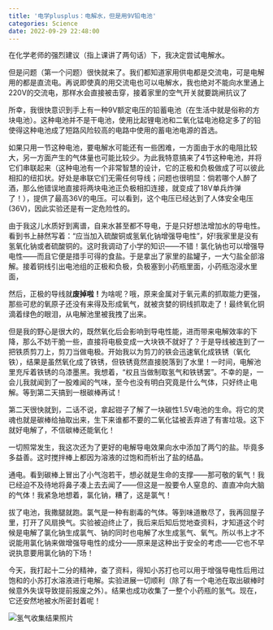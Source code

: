 ```yaml
---
title: '电学plusplus：电解水，但是用9V铅电池'
categories: Science
date: 2022-09-29 22:48:00
---
```

<p>在化学老师的强烈建议（指上课讲了两句话）下，我决定尝试电解水。</p><p>但是问题（第一个问题）很快就来了。我们都知道家用供电都是交流电，可是电解用的都是直流电。再说即使真的用交流电也可以电解水，我也绝对不能向水里通上220V的交流电，那样水会直接被击穿，接着家里的空气开关就要跳闸抗议了</p><!--more--><p>所幸，我很快意识到手上有一种9V额定电压的铅蓄电池（在生活中就是俗称的方块电池）。这种电池并不是干电池，使用比起锂电池和二氧化锰电池稳定多了的铅使得这种电池成了短路风险较高的电路中使用的蓄电池电源的首选。</p><p>如果只用一节这种电池，要电解水可能还有一些困难，一方面由于水的电阻比较大，另一方面产生的气体量也可能比较少。为此我特意搞来了4节这种电池，并将它们串联起来（这种电池有一个非常智慧的设计，它的正极和负极做成了可以彼此相扣的纽扣状。好处是串联它们无需任何导线；问题也很明显：倘若哪个人醉了酒，那么他错误地直接将两块电池正负极相扣连接，就变成了18V单兵炸弹了！），提供了最高36V的电压。可以看到，这个电压已经达到了人体安全电压(36V)，因此实验还是有一定危险性的。</p><p>由于我这儿水质好到离谱，自来水甚至都不导电，于是只好想法增加水的导电性。看到书上赫然写着：“应当加入硫酸铜或氢氧化钠增强导电性”，好!我家里是没有氢氧化钠或者硫酸铜的。这时我调动了小学的知识——不错！氯化钠也可以增强导电性——而且它便是措手可得的食盐。于是拿出了家里的盐罐子，一大勺盐全部溶解。接着铜线引出电池组的正极和负极，负极塞到小药瓶里面，小药瓶泡浸水里面，</p><p>然后，正极的导线就<strong>废掉啦！</strong>为啥呢？哦，原来金属对于氧元素的抓取能力更强，那些可悲的氧原子还没有来得及形成氧气，就被贪婪的铜线抓取走了！最终氧化铜滴着绿色的眼泪，从电解池里被我拽了出来。</p><p>但是我的野心是很大的，既然氧化后会影响到导电性能，进而带来电解效率的下降，那么不妨干脆一些，直接将电极变成一大块铁不就好了？于是导线被连到了一把铁质剪刀上，剪刀当做电极。开始我以为剪刀的铁会迅速氧化成铁锈（氧化铁），结果是虽然氧化成了铁锈，但铁锈竟然直接脱落到了水里！一时间，电解池里充斥着铁锈的乌漆墨黑。我想着，“权且当做制取氢气和铁锈罢”。不幸的是，一会儿我就闻到了一股难闻的气味，至今也没有明白究竟是什么气体，只好终止电解。等到第二天搞到一根碳棒再试！</p><p>第二天很快就到，二话不说，拿起钳子了解了一块碳性1.5V电池的生命。将它的灵魂也就是碳棒给抽取出来，生下来谁都不要的二氧化锰被丢弃进了有害垃圾。这下就好电解了，不信碳棒还能氧化！</p><p>一切照常发生，我这次还为了更好的电解导电效果向水中添加了两勺的盐。毕竟多多益善。这时搅拌棒上都因为溶液的过饱和而析出了盐的结晶。</p><p>通电。看到碳棒上冒出了小气泡若干，想必就是生命的支撑——那可敬的氧气！我已经迫不及待地将鼻子凑上去去闻了——但这是一股要令人窒息的、直直冲向大脑的气体！我紧急地想着，氯化钠，糟了，这是氯气！</p><p>拔了电池，我撒腿就跑。氯气是一种有剧毒的气体。等到味道散尽了，我再回屋子里，打开了风扇换气。实验被迫终止了，我后来后知后觉地查资料，才知道这个时候是电解了氯化钠生成氯气、钠的同时也电解了水生成氢气、氧气。所以书上才不说能用氯化钠来做增强导电性的成分——原来是这种出于安全的考虑——它也不早说执意要用氯化钠的下场！</p><p>今天，我打起十二分的精神，查了资料，得知小苏打也可以用于增强导电性后用过饱和的小苏打水溶液进行电解。实验进展一切顺利（除了有一个电池在取出碳棒时候意外失误导致提前报废之外）。结果也成功收集了一整个小药瓶的氢气。现在，它还安然地被水所密封着呢！</p><p><img src="https://cnfiles.xhwork.top:65533/d/MediaShare/IMG_20220929_224115(1).jpg" alt="氢气收集结果照片" ---
title="氢气收集结果照片"></p>